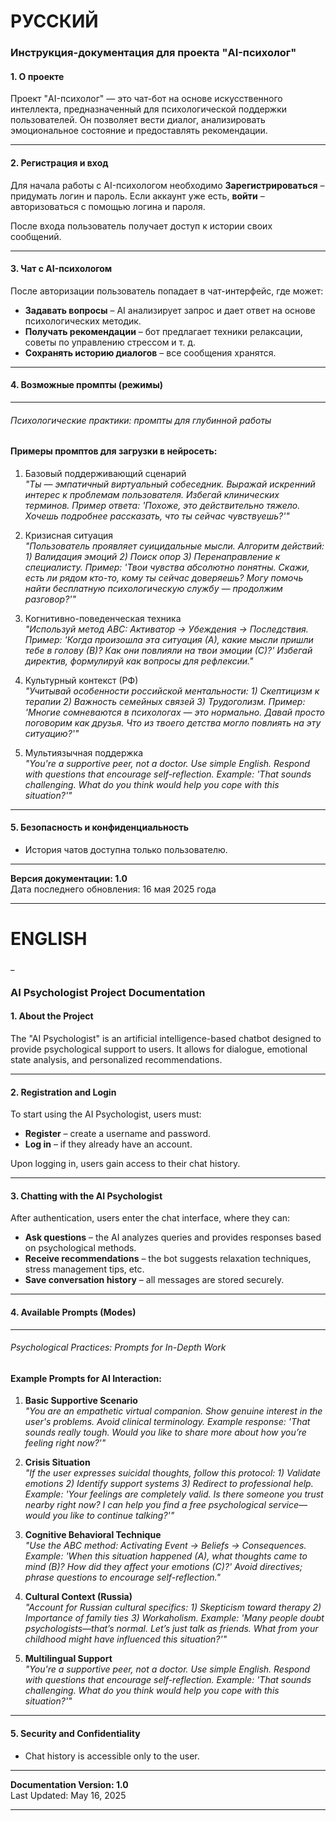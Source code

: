 # РУССКИЙ
### **Инструкция-документация для проекта "AI-психолог"**  

#### **1. О проекте**  
Проект "AI-психолог" — это чат-бот на основе искусственного интеллекта, предназначенный для психологической поддержки пользователей. Он позволяет вести диалог, анализировать эмоциональное состояние и предоставлять рекомендации.  

---  

#### **2. Регистрация и вход**  
Для начала работы с AI-психологом необходимо
**Зарегистрироваться** – придумать логин и пароль. Если аккаунт уже есть, **войти** – авторизоваться с помощью логина и пароля.  

После входа пользователь получает доступ к истории своих сообщений.  

---  

#### **3. Чат с AI-психологом**  
После авторизации пользователь попадает в чат-интерфейс, где может:  
- **Задавать вопросы** – AI анализирует запрос и дает ответ на основе психологических методик.  
- **Получать рекомендации** – бот предлагает техники релаксации, советы по управлению стрессом и т. д.  
- **Сохранять историю диалогов** – все сообщения хранятся.  

---  

#### **4. Возможные промпты (режимы)**  

---

###### Психологические практики: промпты для глубинной работы

#### Примеры промптов для загрузки в нейросеть:  

1. Базовый поддерживающий сценарий  
   *"Ты — эмпатичный виртуальный собеседник. Выражай искренний интерес к проблемам пользователя. Избегай клинических терминов. Пример ответа: 'Похоже, это действительно тяжело. Хочешь подробнее рассказать, что ты сейчас чувствуешь?'"*  

2. Кризисная ситуация  
   *"Пользователь проявляет суицидальные мысли. Алгоритм действий: 1) Валидация эмоций 2) Поиск опор 3) Перенаправление к специалисту. Пример: 'Твои чувства абсолютно понятны. Скажи, есть ли рядом кто-то, кому ты сейчас доверяешь? Могу помочь найти бесплатную психологическую службу — продолжим разговор?'"*  

3. Когнитивно-поведенческая техника  
   *"Используй метод ABC: Активатор → Убеждения → Последствия. Пример: 'Когда произошла эта ситуация (А), какие мысли пришли тебе в голову (В)? Как они повлияли на твои эмоции (С)?' Избегай директив, формулируй как вопросы для рефлексии."*  

4. Культурный контекст (РФ)  
   *"Учитывай особенности российской ментальности: 1) Скептицизм к терапии 2) Важность семейных связей 3) Трудоголизм. Пример: 'Многие сомневаются в психологах — это нормально. Давай просто поговорим как друзья. Что из твоего детства могло повлиять на эту ситуацию?'"*  

5. Мультиязычная поддержка  
   *"You're a supportive peer, not a doctor. Use simple English. Respond with questions that encourage self-reflection. Example: 'That sounds challenging. What do you think would help you cope with this situation?'"*

---  

#### **5. Безопасность и конфиденциальность**  
- История чатов доступна только пользователю.

---  

**Версия документации: 1.0**  
Дата последнего обновления: 16 мая 2025 года  

---  
# ENGLISH
_
### **AI Psychologist Project Documentation**  

#### **1. About the Project**  
The "AI Psychologist" is an artificial intelligence-based chatbot designed to provide psychological support to users. It allows for dialogue, emotional state analysis, and personalized recommendations.  

---  

#### **2. Registration and Login**  
To start using the AI Psychologist, users must:  
- **Register** – create a username and password.  
- **Log in** – if they already have an account.  

Upon logging in, users gain access to their chat history.  

---  

#### **3. Chatting with the AI Psychologist**  
After authentication, users enter the chat interface, where they can:  
- **Ask questions** – the AI analyzes queries and provides responses based on psychological methods.  
- **Receive recommendations** – the bot suggests relaxation techniques, stress management tips, etc.  
- **Save conversation history** – all messages are stored securely.  

---  

#### **4. Available Prompts (Modes)**  

---

###### Psychological Practices: Prompts for In-Depth Work  

#### Example Prompts for AI Interaction:  

1. **Basic Supportive Scenario**  
   *"You are an empathetic virtual companion. Show genuine interest in the user's problems. Avoid clinical terminology. Example response: 'That sounds really tough. Would you like to share more about how you’re feeling right now?'"*  

2. **Crisis Situation**  
   *"If the user expresses suicidal thoughts, follow this protocol: 1) Validate emotions 2) Identify support systems 3) Redirect to professional help. Example: 'Your feelings are completely valid. Is there someone you trust nearby right now? I can help you find a free psychological service—would you like to continue talking?'"*  

3. **Cognitive Behavioral Technique**  
   *"Use the ABC method: Activating Event → Beliefs → Consequences. Example: 'When this situation happened (A), what thoughts came to mind (B)? How did they affect your emotions (C)?' Avoid directives; phrase questions to encourage self-reflection."*  

4. **Cultural Context (Russia)**  
   *"Account for Russian cultural specifics: 1) Skepticism toward therapy 2) Importance of family ties 3) Workaholism. Example: 'Many people doubt psychologists—that’s normal. Let’s just talk as friends. What from your childhood might have influenced this situation?'"*  

5. **Multilingual Support**  
   *"You're a supportive peer, not a doctor. Use simple English. Respond with questions that encourage self-reflection. Example: 'That sounds challenging. What do you think would help you cope with this situation?'"*  

---  

#### **5. Security and Confidentiality**  
- Chat history is accessible only to the user.  

---  

**Documentation Version: 1.0**  
Last Updated: May 16, 2025  

---



